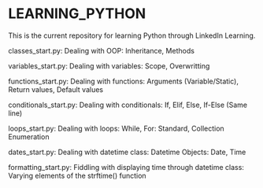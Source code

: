 # LEARNING_PYTHON
 This is the current repository for learning Python through LinkedIn Learning.

classes_start.py:
    Dealing with OOP:
        Inheritance,
        Methods

variables_start.py:
    Dealing with variables:
        Scope,
        Overwritting

functions_start.py:
    Dealing with functions:
        Arguments (Variable/Static),
        Return values,
        Default values

conditionals_start.py:
    Dealing with conditionals:
        If,
        Elif,
        Else,
        If-Else (Same line)

loops_start.py:
    Dealing with loops:
        While,
        For:
            Standard,
            Collection
        Enumeration

dates_start.py:
    Dealing with datetime class:
        Datetime Objects:
            Date,
            Time

formatting_start.py:
    Fiddling with displaying time through datetime class:
        Varying elements of the strftime() function